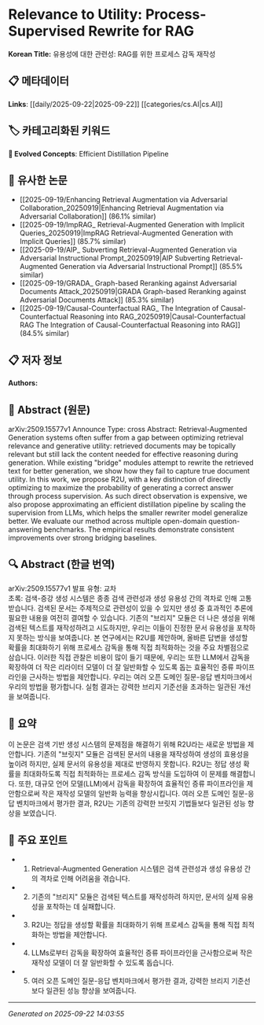 # Relevance to Utility: Process-Supervised Rewrite for RAG

**Korean Title:** 유용성에 대한 관련성: RAG를 위한 프로세스 감독 재작성

## 📋 메타데이터

**Links**: [[daily/2025-09-22|2025-09-22]] [[categories/cs.AI|cs.AI]]

## 🏷️ 카테고리화된 키워드
**🚀 Evolved Concepts**: Efficient Distillation Pipeline

## 🔗 유사한 논문
- [[2025-09-19/Enhancing Retrieval Augmentation via Adversarial Collaboration_20250919|Enhancing Retrieval Augmentation via Adversarial Collaboration]] (86.1% similar)
- [[2025-09-19/ImpRAG_ Retrieval-Augmented Generation with Implicit Queries_20250919|ImpRAG Retrieval-Augmented Generation with Implicit Queries]] (85.7% similar)
- [[2025-09-19/AIP_ Subverting Retrieval-Augmented Generation via Adversarial Instructional Prompt_20250919|AIP Subverting Retrieval-Augmented Generation via Adversarial Instructional Prompt]] (85.5% similar)
- [[2025-09-19/GRADA_ Graph-based Reranking against Adversarial Documents Attack_20250919|GRADA Graph-based Reranking against Adversarial Documents Attack]] (85.3% similar)
- [[2025-09-19/Causal-Counterfactual RAG_ The Integration of Causal-Counterfactual Reasoning into RAG_20250919|Causal-Counterfactual RAG The Integration of Causal-Counterfactual Reasoning into RAG]] (84.5% similar)

## 📋 저자 정보

**Authors:** 

## 📄 Abstract (원문)

arXiv:2509.15577v1 Announce Type: cross 
Abstract: Retrieval-Augmented Generation systems often suffer from a gap between optimizing retrieval relevance and generative utility: retrieved documents may be topically relevant but still lack the content needed for effective reasoning during generation. While existing "bridge" modules attempt to rewrite the retrieved text for better generation, we show how they fail to capture true document utility. In this work, we propose R2U, with a key distinction of directly optimizing to maximize the probability of generating a correct answer through process supervision. As such direct observation is expensive, we also propose approximating an efficient distillation pipeline by scaling the supervision from LLMs, which helps the smaller rewriter model generalize better. We evaluate our method across multiple open-domain question-answering benchmarks. The empirical results demonstrate consistent improvements over strong bridging baselines.

## 🔍 Abstract (한글 번역)

arXiv:2509.15577v1 발표 유형: 교차  
초록: 검색-증강 생성 시스템은 종종 검색 관련성과 생성 유용성 간의 격차로 인해 고통받습니다. 검색된 문서는 주제적으로 관련성이 있을 수 있지만 생성 중 효과적인 추론에 필요한 내용을 여전히 결여할 수 있습니다. 기존의 "브리지" 모듈은 더 나은 생성을 위해 검색된 텍스트를 재작성하려고 시도하지만, 우리는 이들이 진정한 문서 유용성을 포착하지 못하는 방식을 보여줍니다. 본 연구에서는 R2U를 제안하며, 올바른 답변을 생성할 확률을 최대화하기 위해 프로세스 감독을 통해 직접 최적화하는 것을 주요 차별점으로 삼습니다. 이러한 직접 관찰은 비용이 많이 들기 때문에, 우리는 또한 LLM에서 감독을 확장하여 더 작은 리라이터 모델이 더 잘 일반화할 수 있도록 돕는 효율적인 증류 파이프라인을 근사하는 방법을 제안합니다. 우리는 여러 오픈 도메인 질문-응답 벤치마크에서 우리의 방법을 평가합니다. 실험 결과는 강력한 브리지 기준선을 초과하는 일관된 개선을 보여줍니다.

## 📝 요약

이 논문은 검색 기반 생성 시스템의 문제점을 해결하기 위해 R2U라는 새로운 방법을 제안합니다. 기존의 "브릿지" 모듈은 검색된 문서의 내용을 재작성하여 생성의 효용성을 높이려 하지만, 실제 문서의 유용성을 제대로 반영하지 못합니다. R2U는 정답 생성 확률을 최대화하도록 직접 최적화하는 프로세스 감독 방식을 도입하여 이 문제를 해결합니다. 또한, 대규모 언어 모델(LLM)에서 감독을 확장하여 효율적인 증류 파이프라인을 제안함으로써 작은 재작성 모델의 일반화 능력을 향상시킵니다. 여러 오픈 도메인 질문-응답 벤치마크에서 평가한 결과, R2U는 기존의 강력한 브릿지 기법들보다 일관된 성능 향상을 보였습니다.

## 🎯 주요 포인트

- 1. Retrieval-Augmented Generation 시스템은 검색 관련성과 생성 유용성 간의 격차로 인해 어려움을 겪습니다.

- 2. 기존의 "브리지" 모듈은 검색된 텍스트를 재작성하려 하지만, 문서의 실제 유용성을 포착하는 데 실패합니다.

- 3. R2U는 정답을 생성할 확률을 최대화하기 위해 프로세스 감독을 통해 직접 최적화하는 방법을 제안합니다.

- 4. LLMs로부터 감독을 확장하여 효율적인 증류 파이프라인을 근사함으로써 작은 재작성 모델이 더 잘 일반화할 수 있도록 돕습니다.

- 5. 여러 오픈 도메인 질문-응답 벤치마크에서 평가한 결과, 강력한 브리지 기준선보다 일관된 성능 향상을 보여줍니다.

---

*Generated on 2025-09-22 14:03:55*